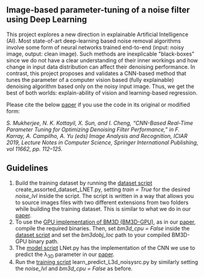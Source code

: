 ## Image-based parameter-tuning of a noise filter using Deep Learning

This project explores a new direction in explainable Artificial Intelligence (AI). Most state-of-art deep-learning based noise removal algorithms involve some form of neural networks trained end-to-end (input: noisy image, output: clean image). Such methods are inexplicable "black-boxes" since we do not have a clear understanding of their inner workings and how change in input data distribution can affect their denoising performance. In contrast, this project proposes and validates a CNN-based method that tunes the parameter of a computer vision based (fully explainable) denoising algorithm based only on the noisy input image. Thus, we get the best of both worlds: explain-ability of vision and learning-based regression.

Please cite the below [paper](https://doi.org/10.1007/978-3-030-27202-9_10) if you use the code in its original or modified form:

*S. Mukherjee, N. K. Kottayil, X. Sun, and I. Cheng, “CNN-Based Real-Time Parameter Tuning for Optimizing Denoising Filter Performance,” in F. Karray, A. Campilho, A. Yu (eds) Image Analysis and Recognition, ICIAR 2019, Lecture Notes in Computer Science, Springer International Publishing, vol 11662, pp. 112–125.*

## Guidelines

1. Build the training dataset by running the [dataset script](https://github.com/subhayanmukherjee/deeptune/blob/master/create_assorted_dataset_LNET.py) create_assorted_dataset_LNET.py, setting *train = True* for the desired *noise_lvl* inside the script. The script is written in a way that allows you to source images files with two different extensions from two folders while building the training dataset. This is similar to what we do in our [paper](https://doi.org/10.1007/978-3-030-27202-9_10).
2. To use the [GPU implementation of BM3D (BM3D-GPU)](https://github.com/DawyD/bm3d-gpu), as in our [paper](https://doi.org/10.1007/978-3-030-27202-9_10), compile the required binaries. Then, set *bm3d_cpu = False* inside the [dataset script](https://github.com/subhayanmukherjee/deeptune/blob/master/create_assorted_dataset_LNET.py) and set the *bm3dobj_loc* path to your compiled BM3D-GPU binary path.
3. The [model script](https://github.com/subhayanmukherjee/deeptune/blob/master/LNet.py) LNet.py has the implementation of the CNN we use to predict the &#955;<sub>3D</sub> parameter in our [paper](https://doi.org/10.1007/978-3-030-27202-9_10).
4. Run the [training script](https://github.com/subhayanmukherjee/deeptune/blob/master/learn_predict_L3d_noisysrc.py) learn_predict_L3d_noisysrc.py by similarly setting the *noise_lvl* and *bm3d_cpu = False* as before.
